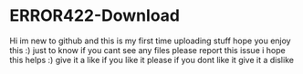 # ERROR422-Download
Hi im new to github and this is my first time uploading stuff hope you enjoy this :)
just to know if you cant see any files please report this issue i hope this helps :)
give it a like if you like it please if you dont like it give it a dislike
